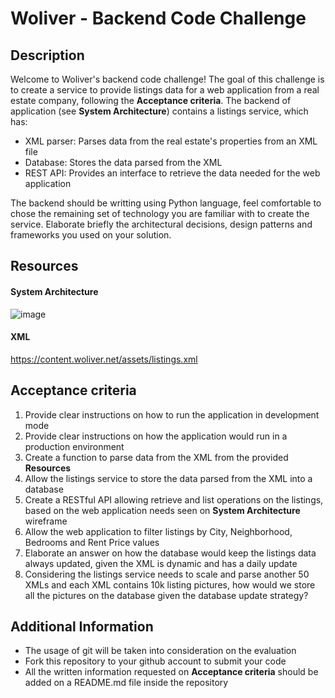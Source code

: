 # Woliver - Backend Code Challenge

## Description

Welcome to Woliver's backend code challenge! The goal of this challenge is to create a service to provide listings data for a web application from a real estate company, following the **Acceptance criteria**. The backend of application (see **System Architecture**) contains a listings service, which has:
- XML parser: Parses data from the real estate's properties from an XML file
- Database: Stores the data parsed from the XML
- REST API: Provides an interface to retrieve the data needed for the web application

The backend should be writting using Python language, feel comfortable to chose the remaining set of technology you are familiar with to create the service. Elaborate briefly the architectural decisions, design patterns and frameworks you used on your solution.


## Resources

#### System Architecture
![image](https://user-images.githubusercontent.com/10841710/143500271-a7bd35e5-5823-42b7-9be6-5c3c3cf06ffe.png)

#### XML
https://content.woliver.net/assets/listings.xml


## Acceptance criteria

1. Provide clear instructions on how to run the application in development mode
2. Provide clear instructions on how the application would run in a production environment
3. Create a function to parse data from the XML from the provided **Resources**
4. Allow the listings service to store the data parsed from the XML into a database
5. Create a RESTful API allowing retrieve and list operations on the listings, based on the web application needs seen on **System Architecture** wireframe
6. Allow the web application to filter listings by City, Neighborhood, Bedrooms and Rent Price values
7. Elaborate an answer on how the database would keep the listings data always updated, given the XML is dynamic and has a daily update
8. Considering the listings service needs to scale and parse another 50 XMLs and each XML contains 10k listing pictures, how would we store all the pictures on the database given the database update strategy?


## Additional Information

- The usage of git will be taken into consideration on the evaluation
- Fork this repository to your github account to submit your code
- All the written information requested on **Acceptance criteria** should be added on a README.md file inside the repository

